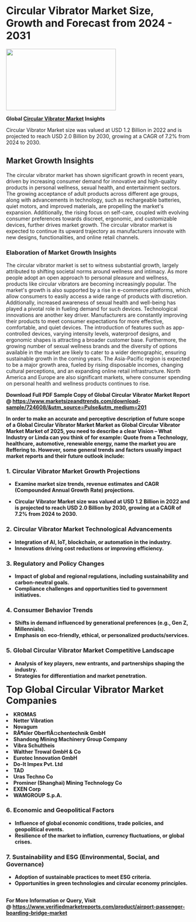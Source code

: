 <H1>Circular Vibrator Market Size, Growth and Forecast from 2024 - 2031</H1><img class="aligncenter size-medium wp-image-584254" src="https://thirdeyenews.in/wp-content/uploads/2024/09/Global-Market-Research-300x168.jpeg" alt="" width="300" height="168" /><p><strong>Global&nbsp;<a href="https://www.marketsizeandtrends.com/download-sample/724608/&amp;utm_source=Pulse&amp;utm_medium=201">Circular Vibrator Market</a> Insights</strong></p><p>Circular Vibrator Market size was valued at USD 1.2 Billion in 2022 and is projected to reach USD 2.0 Billion by 2030, growing at a CAGR of 7.2% from 2024 to 2030.</p><p><h2>Market Growth Insights</h2> The circular vibrator market has shown significant growth in recent years, driven by increasing consumer demand for innovative and high-quality products in personal wellness, sexual health, and entertainment sectors. The growing acceptance of adult products across different age groups, along with advancements in technology, such as rechargeable batteries, quiet motors, and improved materials, are propelling the market's expansion. Additionally, the rising focus on self-care, coupled with evolving consumer preferences towards discreet, ergonomic, and customizable devices, further drives market growth. The circular vibrator market is expected to continue its upward trajectory as manufacturers innovate with new designs, functionalities, and online retail channels. <p><strong></strong></p> <h3>Elaboration of Market Growth Insights</h3> The circular vibrator market is set to witness substantial growth, largely attributed to shifting societal norms around wellness and intimacy. As more people adopt an open approach to personal pleasure and wellness, products like circular vibrators are becoming increasingly popular. The market's growth is also supported by a rise in e-commerce platforms, which allow consumers to easily access a wide range of products with discretion. Additionally, increased awareness of sexual health and well-being has played a pivotal role in fueling demand for such devices. Technological innovations are another key driver. Manufacturers are constantly improving their products to meet consumer expectations for more effective, comfortable, and quiet devices. The introduction of features such as app-controlled devices, varying intensity levels, waterproof designs, and ergonomic shapes is attracting a broader customer base. Furthermore, the growing number of sexual wellness brands and the diversity of options available in the market are likely to cater to a wider demographic, ensuring sustainable growth in the coming years. The Asia-Pacific region is expected to be a major growth area, fueled by rising disposable incomes, changing cultural perceptions, and an expanding online retail infrastructure. North America and Europe are also significant markets, where consumer spending on personal health and wellness products continues to rise. <p><strong></p><p><span class=""><strong>Download Full PDF Sample Copy of Global Circular Vibrator Market Report</strong> @ <a href="https://www.marketsizeandtrends.com/download-sample/724608/&amp;utm_source=Pulse&amp;utm_medium=201" target="_blank">https://www.marketsizeandtrends.com/download-sample/724608/&amp;utm_source=Pulse&amp;utm_medium=201</a></span></p><p>In order to make an accurate and perceptive description of future scope of a Global&nbsp;Circular Vibrator Market Market as Global&nbsp;Circular Vibrator Market Market of 2025, you need to describe a clear Vision &ndash; What Industry or Linda can you think of for example: Quote from a Technology, healthcare, automotive, renewable energy, name the market you are Reffering to. However, some general trends and factors usually impact market reports and their future outlook include:</p><h3>1.&nbsp;<strong>Circular Vibrator Market Growth Projections</strong></h3><ul><li>Examine market size trends, revenue estimates and CAGR (Compounded Annual Growth Rate) projections.</li><li><p>Circular Vibrator Market size was valued at USD 1.2 Billion in 2022 and is projected to reach USD 2.0 Billion by 2030, growing at a CAGR of 7.2% from 2024 to 2030.</p></li></ul><h3>2.&nbsp;<strong>Circular Vibrator Market Technological Advancements</strong></h3><ul><li>Integration of AI, IoT, blockchain, or automation in the industry.</li><li>Innovations driving cost reductions or improving efficiency.</li></ul><h3>3.&nbsp;<strong>Regulatory and Policy Changes</strong></h3><ul><li>Impact of global and regional regulations, including sustainability and carbon-neutral goals.</li><li>Compliance challenges and opportunities tied to government initiatives.</li></ul><h3>4.&nbsp;<strong>Consumer Behavior Trends</strong></h3><ul><li>Shifts in demand influenced by generational preferences (e.g., Gen Z, Millennials).</li><li>Emphasis on eco-friendly, ethical, or personalized products/services.</li></ul><h3>5.&nbsp;<strong>Global Circular Vibrator Market Competitive Landscape</strong></h3><ul><li>Analysis of key players, new entrants, and partnerships shaping the industry.</li><li>Strategies for differentiation and market penetration.</li></ul><p data-pm-slice="1 1 []"><span style="color: inherit; font-family: inherit; font-size: 25px;">Top Global Circular Vibrator Market Companies</span></p><div class="" data-test-id=""><p><li>KROMAS</li><li> Netter Vibration</li><li> Novagum</li><li> RÃ¶sler OberflÃ¤chentechnik GmbH</li><li> Shandong Mining Machinery Group Company</li><li> Vibra Schultheis</li><li> Walther Trowal GmbH & Co</li><li> Eurotec Innovation GmbH</li><li> Do-It Impex Pvt. Ltd</li><li> TAD</li><li> Uras Techno Co</li><li> Prominer (Shanghai) Mining Technology Co</li><li> EXEN Corp</li><li> WAMGROUP S.p.A.</li></p></div><h3>6.&nbsp;<strong>Economic and Geopolitical Factors</strong></h3><ul><li>Influence of global economic conditions, trade policies, and geopolitical events.</li><li>Resilience of the market to inflation, currency fluctuations, or global crises.</li></ul><h3>7.&nbsp;<strong>Sustainability and ESG (Environmental, Social, and Governance)</strong></h3><ul><li>Adoption of sustainable practices to meet ESG criteria.</li><li>Opportunities in green technologies and circular economy principles.</li></ul><h2><strong style="font-size: 14px;">For More Information or Query, Visit @&nbsp;</strong><a style="background-color: #ffffff; font-size: 14px;" href="https://www.marketsizeandtrends.com/report/circular-vibrator-market/" target="_blank">https://www.verifiedmarketreports.com/product/airport-passenger-boarding-bridge-market</a></h2>
